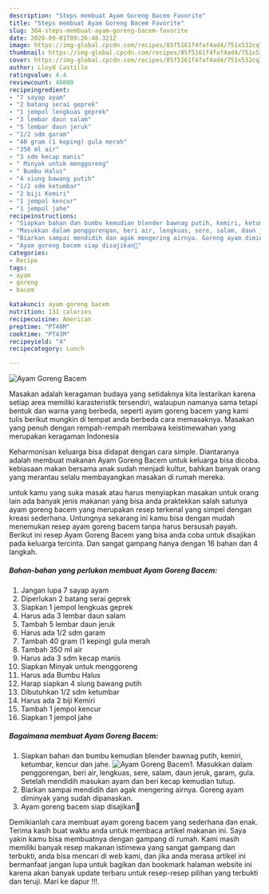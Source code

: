 ```yaml
---
description: "Steps membuat Ayam Goreng Bacem Favorite"
title: "Steps membuat Ayam Goreng Bacem Favorite"
slug: 364-steps-membuat-ayam-goreng-bacem-favorite
date: 2020-09-01T09:26:48.321Z
image: https://img-global.cpcdn.com/recipes/85f5161f4faf4ad4/751x532cq70/ayam-goreng-bacem-foto-resep-utama.jpg
thumbnail: https://img-global.cpcdn.com/recipes/85f5161f4faf4ad4/751x532cq70/ayam-goreng-bacem-foto-resep-utama.jpg
cover: https://img-global.cpcdn.com/recipes/85f5161f4faf4ad4/751x532cq70/ayam-goreng-bacem-foto-resep-utama.jpg
author: Lloyd Castillo
ratingvalue: 4.4
reviewcount: 40800
recipeingredient:
- "7 sayap ayam"
- "2 batang serai geprek"
- "1 jempol lengkuas geprek"
- "3 lembar daun salam"
- "5 lembar daun jeruk"
- "1/2 sdm garam"
- "40 gram (1 keping) gula merah"
- "350 ml air"
- "3 sdm kecap manis"
- " Minyak untuk menggoreng"
- " Bumbu Halus"
- "4 siung bawang putih"
- "1/2 sdm ketumbar"
- "2 biji Kemiri"
- "1 jempol kencur"
- "1 jempol jahe"
recipeinstructions:
- "Siapkan bahan dan bumbu kemudian blender bawnag putih, kemiri, ketumbar, kencur dan jahe."
- "Masukkan dalam penggorengan, beri air, lengkuas, sere, salam, daun jeruk, garam, gula. Setelah mendidih masukan ayam dan beri kecap kemudian tutup."
- "Biarkan sampai mendidih dan agak mengering airnya. Goreng ayam diminyak yang sudah dipanaskan."
- "Ayam goreng bacem siap disajikan🙏"
categories:
- Recipe
tags:
- ayam
- goreng
- bacem

katakunci: ayam goreng bacem 
nutrition: 131 calories
recipecuisine: American
preptime: "PT40M"
cooktime: "PT43M"
recipeyield: "4"
recipecategory: Lunch

---
```



![Ayam Goreng Bacem](https://img-global.cpcdn.com/recipes/85f5161f4faf4ad4/751x532cq70/ayam-goreng-bacem-foto-resep-utama.jpg)

Masakan adalah keragaman budaya yang setidaknya kita lestarikan karena setiap area memiliki karasteristik tersendiri, walaupun namanya sama tetapi bentuk dan warna yang berbeda, seperti ayam goreng bacem yang kami tulis berikut mungkin di tempat anda berbeda cara memasaknya. Masakan yang penuh dengan rempah-rempah membawa keistimewahan yang merupakan keragaman Indonesia

Keharmonisan keluarga bisa didapat dengan cara simple. Diantaranya adalah membuat makanan Ayam Goreng Bacem untuk keluarga bisa dicoba. kebiasaan makan bersama anak sudah menjadi kultur, bahkan banyak orang yang merantau selalu membayangkan masakan di rumah mereka.



untuk kamu yang suka masak atau harus menyiapkan masakan untuk orang lain ada banyak jenis makanan yang bisa anda praktekkan salah satunya ayam goreng bacem yang merupakan resep terkenal yang simpel dengan kreasi sederhana. Untungnya sekarang ini kamu bisa dengan mudah menemukan resep ayam goreng bacem tanpa harus bersusah payah.
Berikut ini resep Ayam Goreng Bacem yang bisa anda coba untuk disajikan pada keluarga tercinta. Dan sangat gampang hanya dengan 16 bahan dan 4 langkah.


<!--inarticleads1-->

##### Bahan-bahan yang perlukan membuat Ayam Goreng Bacem:

1. Jangan lupa 7 sayap ayam
1. Diperlukan 2 batang serai geprek
1. Siapkan 1 jempol lengkuas geprek
1. Harus ada 3 lembar daun salam
1. Tambah 5 lembar daun jeruk
1. Harus ada 1/2 sdm garam
1. Tambah 40 gram (1 keping) gula merah
1. Tambah 350 ml air
1. Harus ada 3 sdm kecap manis
1. Siapkan  Minyak untuk menggoreng
1. Harus ada  Bumbu Halus
1. Harap siapkan 4 siung bawang putih
1. Dibutuhkan 1/2 sdm ketumbar
1. Harus ada 2 biji Kemiri
1. Tambah 1 jempol kencur
1. Siapkan 1 jempol jahe




<!--inarticleads2-->

##### Bagaimana membuat  Ayam Goreng Bacem:

1. Siapkan bahan dan bumbu kemudian blender bawnag putih, kemiri, ketumbar, kencur dan jahe.
<img src="//assets-global.cpcdn.com/assets/icons/button_play-2c75c40dde080a61004c1f40b05d8f140eaff45d7e9e6481dc71c63d2e7c4909.png" alt="Ayam Goreng Bacem">1. Masukkan dalam penggorengan, beri air, lengkuas, sere, salam, daun jeruk, garam, gula. Setelah mendidih masukan ayam dan beri kecap kemudian tutup.
1. Biarkan sampai mendidih dan agak mengering airnya. Goreng ayam diminyak yang sudah dipanaskan.
1. Ayam goreng bacem siap disajikan🙏




Demikianlah cara membuat ayam goreng bacem yang sederhana dan enak. Terima kasih buat waktu anda untuk membaca artikel makanan ini. Saya yakin kamu bisa membuatnya dengan gampang di rumah. Kami masih memiliki banyak resep makanan istimewa yang sangat gampang dan terbukti, anda bisa mencari di web kami, dan jika anda merasa artikel ini bermanfaat jangan lupa untuk bagikan dan bookmark halaman website ini karena akan banyak update terbaru untuk resep-resep pilihan yang terbukti dan teruji. Mari ke dapur !!!. 
